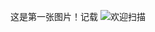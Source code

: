 这是第一张图片！记载
![欢迎扫描](https://github.com/8380660/8380660.github.io/assets/173595200/00849c28-9e01-4e2b-ab78-01fbabe2f24f)
